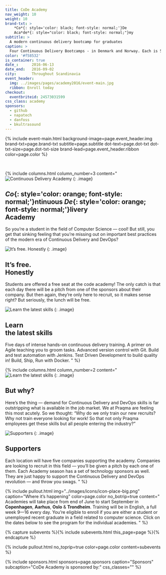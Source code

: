 ```yaml
---
title: CoDe Academy
nav_weight: 10
weight: 10
brand-txt: >
    *Co*{: style='color: black; font-style: normal;'}De
    Aca*de*{: style="color: black; font-style: normal;"}my
subtitle: >
  A modern continuous delivery bootcamp for graduates
caption: >
  Four Continuous Delivery Bootcamps - in Denmark and Norway. Each is 5 intense days. Bring your laptop! FREE to attend for Computer Science students and unemployed IT professionals. Enroll NOW!
color: '#f58532'
is_container: true
date_:      2016-06-13
date_end:   2016-09-02
city:       Throughout Scandinavia
event_header:
  img: ../images/pages/academy2016/event-main.jpg
  ribbon: Enroll today
checkout:
  eventbriteid: 24573031599
css_class: academy
sponsors:
  - github
  - napatech
  - danfoss
  - bkultrasound
---
```



{% include event-main.html
background-image=page.event_header.img
brand-txt=page.brand-txt
subtitle=page.subtitle
dot-text=page.dot-txt
dot-txt-size=page.dot-txt-size
brand-lead=page.event_header.ribbon
color=page.color %}

<br>

{% include columns.html
column_number=3
content="
![Continuous Delivery Academy](../images/pages/academy2016/0015.jpg)
{: .image}

## *Co*{: style='color: orange; font-style: normal;'}ntinuous *De*{: style='color: orange; font-style: normal;'}livery<br> Academy
So you’re a student in the field of Computer Science — cool! But still, you get that sinking feeling that you’re missing out on important best practices of the modern era of Continuous Delivery and DevOps?
<!--col-->
![It’s free. Honestly](../images/pages/academy2016/0040.jpg)
{: .image}

## It’s free.<br> Honestly
Students are offered a free seat at the code academy! The only catch is that each day there will be a pitch from one of the sponsors about their company. But then again, they’re only here to recruit, so it makes sense right? But seriously, the lunch will be free.
<!--col-->
![Learn the latest skills](../images/pages/academy2016/0020.jpg)
{: .image}

## Learn<br> the latest skills
Five days of intense hands-on continuous delivery training. A primer on Agile teaching you to groom tasks. Advanced version control with Git. Build and test automation with Jenkins. Test Driven Development to build quality in! Build, Ship, Run with Docker.
"
%}


{% include columns.html
column_number=2
content="
![Learn the latest skills](../images/pages/academy2016/0013.jpg)
{: .image}

## But why?
Here’s the thing — demand for Continuous Delivery and DevOps skills is far outstripping what is available in the job market. We at Praqma are feeling this most acutely. So we thought: “Why do we only train our new recruits? Why not train everyone looking for work! So that not only Praqma employees get these skills but all people entering the industry?”
<!--col-->
![Supporters](../images/pages/academy2016/0022.jpg)
{: .image}

## Supporters
Each location will have five companies supporting the academy. Companies are looking to recruit in this field — you’ll be given a pitch by each one of them. Each Academy season has a set of technology sponsors as well. They are just happy to support the Continuous Delivery and DevOps revolution — and throw you swags.
"
%}

{% include pullout.html
img="../images/icons/icon-place-big.png"
caption="Where it’s happening"
color=page.color
no_botrip=true
content="
Academies will take place from end of June to start September in **Copenhagen**, **Aarhus**, **Oslo** & **Trondheim**. Training will be in English, a full week 9—16 every day. You’re eligible to enroll if you are either a student or unemployed recent graduate in a field related to computer science. Click on the dates below to see the program for the individual academies.
"
%}


{% capture subevents %}{% include subevents.html this_page=page %}{% endcapture %}

{% include pullout.html
no_toprip=true
color=page.color
content=subevents
%}


{% include sponsors.html
sponsors=page.sponsors caption="Sponsors" subcaption="CoDe Academy is sponsored by:" css_classes="" %}
